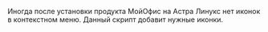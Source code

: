 Иногда после установки продукта МойОфис на Астра Линукс нет иконок в контекстном меню.
Данный скрипт добавит нужные иконки.
